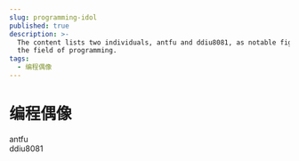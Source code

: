 ```yaml
---
slug: programming-idol
published: true
description: >-
  The content lists two individuals, antfu and ddiu8081, as notable figures in
  the field of programming.
tags:
  - 编程偶像
---
```


# 编程偶像

antfu  
ddiu8081
